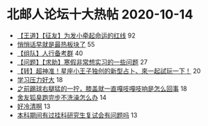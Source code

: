 # 北邮人论坛十大热帖 2020-10-14

- [【王道】【征友】为发小牵起命运的红线](https://bbs.byr.cn/article/Friends/1973617) 92
- [悄悄话早就是最热板块了](https://bbs.byr.cn/article/Talking/6232355) 55
- [【组队】人行备考群](https://bbs.byr.cn/article/Job/2105022) 40
- [【问题】【求助】寒假非常想实习的一些问题](https://bbs.byr.cn/article/WorkLife/1154393) 27
- [【转】超神准！星座小王子独创的新型占卜、來一起試玩一下！](https://bbs.byr.cn/article/Constellations/326533) 20
- [学习压力好大](https://bbs.byr.cn/article/StudyShare/198747) 18
- [之前踢球右腿猛的一拧，膝盖就一直嘎吱嘎吱响是怎么回事](https://bbs.byr.cn/article/Health/222698) 18
- [舍友狐臭跑完步不洗澡怎么办](https://bbs.byr.cn/article/Feeling/3157354) 14
- [好冷清啊](https://bbs.byr.cn/article/Anhui/323489) 13
- [本科期间有过挂科研究生复试会有问题吗](https://bbs.byr.cn/article/AimGraduate/1198389) 13



